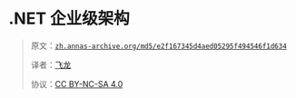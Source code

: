# .NET 企业级架构

> 原文：[`zh.annas-archive.org/md5/e2f167345d4aed05295f494546f1d634`](https://zh.annas-archive.org/md5/e2f167345d4aed05295f494546f1d634)
> 
> 译者：[飞龙](https://github.com/wizardforcel)
> 
> 协议：[CC BY-NC-SA 4.0](http://creativecommons.org/licenses/by-nc-sa/4.0/)